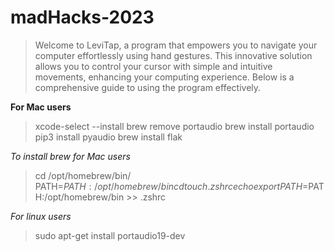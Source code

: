 # madHacks-2023

> Welcome to LeviTap, a program that empowers you to navigate your computer effortlessly using hand gestures. This innovative solution allows you to control your cursor with simple and intuitive movements, enhancing your computing experience. Below is a comprehensive guide to using the program effectively.

**For Mac users**

> xcode-select --install
brew remove portaudio
brew install portaudio
pip3 install pyaudio
brew install flak

*To install brew for Mac users*
> cd /opt/homebrew/bin/
PATH=$PATH:/opt/homebrew/bin
cd
touch .zshrc
echo export PATH=$PATH:/opt/homebrew/bin >> .zshrc

*For linux users*
> sudo apt-get install portaudio19-dev

